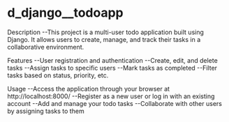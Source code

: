 # d_django__todoapp

Description
--This project is a multi-user todo application built using Django. It allows users to create, manage, and track their tasks in a collaborative environment.

Features
--User registration and authentication
--Create, edit, and delete tasks
--Assign tasks to specific users
--Mark tasks as completed
--Filter tasks based on status, priority, etc.

Usage
--Access the application through your browser at http://localhost:8000/
--Register as a new user or log in with an existing account
--Add and manage your todo tasks
--Collaborate with other users by assigning tasks to them


